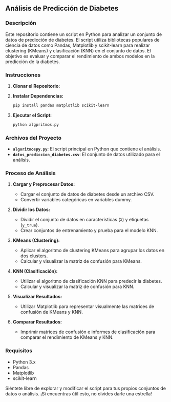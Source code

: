 ## Análisis de Predicción de Diabetes

### Descripción

Este repositorio contiene un script en Python para analizar un conjunto de datos de predicción de diabetes. El script utiliza bibliotecas populares de ciencia de datos como Pandas, Matplotlib y scikit-learn para realizar clustering (KMeans) y clasificación (KNN) en el conjunto de datos. El objetivo es evaluar y comparar el rendimiento de ambos modelos en la predicción de la diabetes.

### Instrucciones

1. **Clonar el Repositorio:**
   
2. **Instalar Dependencias:**
   ```bash
   pip install pandas matplotlib scikit-learn
   ```

3. **Ejecutar el Script:**
   ```bash
   python algpritmos.py

### Archivos del Proyecto

- **`algoritmospy.py`**: El script principal en Python que contiene el análisis.
- **`datos_prediccion_diabetes.csv`**: El conjunto de datos utilizado para el análisis.

### Proceso de Análisis

1. **Cargar y Preprocesar Datos:**
   - Cargar el conjunto de datos de diabetes desde un archivo CSV.
   - Convertir variables categóricas en variables dummy.

2. **Dividir los Datos:**
   - Dividir el conjunto de datos en características (`X`) y etiquetas (`y_true`).
   - Crear conjuntos de entrenamiento y prueba para el modelo KNN.

3. **KMeans (Clustering):**
   - Aplicar el algoritmo de clustering KMeans para agrupar los datos en dos clusters.
   - Calcular y visualizar la matriz de confusión para KMeans.

4. **KNN (Clasificación):**
   - Utilizar el algoritmo de clasificación KNN para predecir la diabetes.
   - Calcular y visualizar la matriz de confusión para KNN.

5. **Visualizar Resultados:**
   - Utilizar Matplotlib para representar visualmente las matrices de confusión de KMeans y KNN.

6. **Comparar Resultados:**
   - Imprimir matrices de confusión e informes de clasificación para comparar el rendimiento de KMeans y KNN.

### Requisitos

- Python 3.x
- Pandas
- Matplotlib
- scikit-learn

Siéntete libre de explorar y modificar el script para tus propios conjuntos de datos o análisis. ¡Si encuentras útil esto, no olvides darle una estrella!
